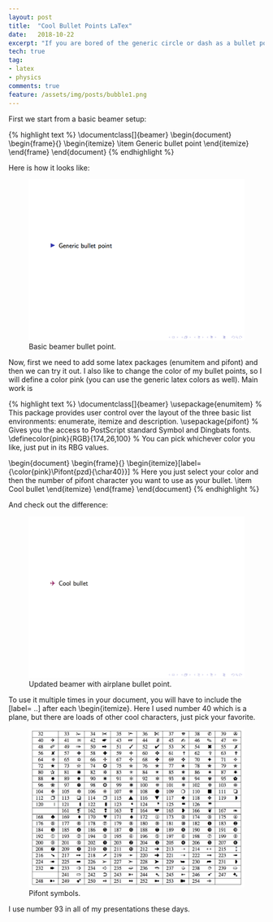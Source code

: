 ```yaml
---
layout: post
title:  "Cool Bullet Points LaTex"
date:   2018-10-22
excerpt: "If you are bored of the generic circle or dash as a bullet point and want to give your presentation some personality."
tech: true
tag:
- latex
- physics
comments: true
feature: /assets/img/posts/bubble1.png
---
```


First we start from a basic beamer setup:

{% highlight text %}
\documentclass[]{beamer}
\begin{document}
	\begin{frame}{}
	\begin{itemize}
		\item Generic bullet point 
	\end{itemize}
\end{frame}
\end{document}
{% endhighlight %}

Here is how it looks like:
<figure>
        <a href="/assets/img/posts/bullet1.png"><img src="/assets/img/posts/bullet1.png"></a>
        <figcaption>Basic beamer bullet point.</figcaption>
</figure>

Now, first we need to add some latex packages (enumitem and pifont) and then we can try it out. I also like to change the color of my bullet points, so I will define a color pink (you can use the generic latex colors as well). Main work is 

{% highlight text %}
\documentclass[]{beamer}
\usepackage{enumitem}			% This package provides user control over the layout of the three basic list environments: enumerate, itemize and description. 
\usepackage{pifont}			% Gives you the access to PostScript standard Symbol and Dingbats fonts.
\definecolor{pink}{RGB}{174,26,100}	% You can pick whichever color you like, just put in its RBG values.

\begin{document}
	\begin{frame}{}
	\begin{itemize}[label={\color{pink}\Pifont{pzd}{\char40}}]	% Here you just select your color and then the number of pifont character you want to use as your bullet.
		\item Cool bullet 
	\end{itemize}
\end{frame}
\end{document}
{% endhighlight %}

And check out the difference:

<figure>
        <a href="/assets/img/posts/bullet2.png"><img src="/assets/img/posts/bullet2.png"></a>
        <figcaption>Updated beamer with airplane bullet point.</figcaption>
</figure>

To use it multiple times in your document, you will have to include the [label= ..] after each \begin{itemize}. Here I used number 40 which is a plane, but there are loads of other cool characters, just pick your favorite.

<figure>
        <a href="/assets/img/posts/pifont.png"><img src="/assets/img/posts/pifont.png"></a>
        <figcaption>Pifont symbols.</figcaption>
</figure>

I use number 93 in all of my presentations these days.